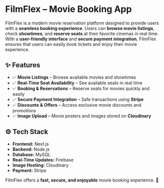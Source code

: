 # FilmFlex – Movie Booking App  

FilmFlex is a modern movie reservation platform designed to provide users with a **seamless booking experience**. Users can **browse movie listings**, check **showtimes**, and **reserve seats** at their favorite cinemas in real time. With a **user-friendly interface** and **secure payment integration**, FilmFlex ensures that users can easily book tickets and enjoy their movie experience.

## ✨ Features  
- ✅ **Movie Listings** – Browse available movies and showtimes  
- ✅ **Real-Time Seat Availability** – See available seats in real time  
- ✅ **Booking & Reservations** – Reserve seats for movies quickly and easily  
- ✅ **Secure Payment Integration** – Safe transactions using **Stripe**  
- ✅ **Discounts & Offers** – Access exclusive movie discounts and promotions  
- ✅ **Image Upload** – Movie posters and images stored on **Cloudinary**  

## ⚙️ Tech Stack  
- **Frontend:** Next.js  
- **Backend:** Node.js  
- **Database:** MySQL  
- **Real-Time Updates:** Firebase  
- **Image Hosting:** Cloudinary  
- **Payment:** Stripe  

FilmFlex offers a **fast, secure, and enjoyable** movie booking experience. 🚀

